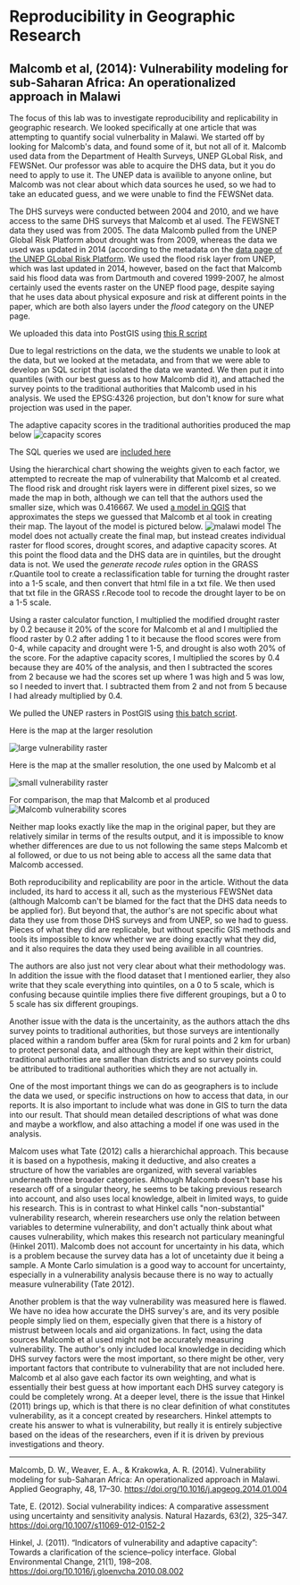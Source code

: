 # Reproducibility in Geographic Research
## Malcomb et al, (2014): Vulnerability modeling for sub-Saharan Africa: An operationalized approach in Malawi

The focus of this lab was to investigate reproducibility and replicability in geographic research. We looked specifically at one article that was attempting to quantify social vulnerbality in Malawi. We started off by looking for Malcomb's data, and found some of it, but not all of it. Malcomb used data from the Department of Health Surveys, UNEP GLobal Risk, and FEWSNet. Our professor was able to acquire the DHS data, but it you do need to apply to use it. The UNEP data is availible to anyone online, but Malcomb was not clear about which data sources he used, so we had to take an educated guess, and we were unable to find the FEWSNet data.

The DHS surveys were conducted between 2004 and 2010, and we have access to the same DHS surveys that Malcomb et al used. The FEWSNET data they used was from 2005. The data Malcomb pulled from the UNEP Global Risk Platform about drought was from 2009, whereas the data we used was updated in 2014 (according to the metadata on the [data page of the UNEP GLobal Risk Platform](https://preview.grid.unep.ch/index.php?preview=data&lang=eng). We used the flood risk layer from UNEP, which was last updated in 2014, however, based on the fact that Malcomb said his flood data was from Dartmouth and covered 1999-2007, he almost certainly used the events raster on the UNEP flood page, despite saying that he uses data about physical exposure and risk at different points in the paper, which are both also layers under the _flood_ category on the UNEP page.

We uploaded this data into PostGIS using [this R script](rtransscript.r)

Due to legal restrictions on the data, we the students we unable to look at the data, but we looked at the metadata, and from that we were able to develop an SQL script that isolated the data we wanted. We then put it into quantiles (with our best guess as to how Malcomb did it), and attached the survey points to the traditional authorities that Malcomb used in his analysis. We used the EPSG:4326 projection, but don't know for sure what projection was used in the paper.

The adaptive capacity scores in the traditional authorities produced the map below
![capacity scores](capacity.png)

The SQL queries we used are [included here](vulnerabilitySQL.sql)

Using the hierarchical chart showing the weights given to each factor, we attempted to recreate the map of vulnerability that Malcomb et al created. The flood risk and drought risk layers were in different pixel sizes, so we made the map in both, although we can tell that the authors used the smaller size, which was 0.416667. We used [a model in QGIS](finalmalawimodel.model3) that approximates the steps we guessed that Malcomb et al took in creating their map. The layout of the model is pictured below.
![malawi model](malawimodel.PNG)
The model does not actually create the final map, but instead creates individual raster for flood scores, drought scores, and adaptive capacity scores. At this point the flood data and the DHS data are in quintiles, but the drought data is not. We used the _generate recode rules_ option in the GRASS r.Quantile tool to create a reclassification table for turning the drought raster into a 1-5 scale, and then convert that html file in a txt file. We then used that txt file in the GRASS r.Recode tool to recode the drought layer to be on a 1-5 scale.

Using a raster calculator function, I multiplied the modified drought raster by 0.2 because it 20% of the score for Malcomb et al and I multiplied the flood raster by 0.2 after adding 1 to it because the flood scores were from 0-4, while capacity and drought were 1-5, and drought is also woth 20% of the score. For the adaptive capacity scores, I multiplied the scores by 0.4 because they are 40% of the analysis, and then I subtracted the scores from 2 because we had the scores set up where 1 was high and 5 was low, so I needed to invert that. I subtracted them from 2 and not from 5 because I had already multiplied by 0.4. 

We pulled the UNEP rasters in PostGIS using [this batch script](convertRaster.bat).

Here is the map at the larger resolution

![large vulnerability raster](vulnerbility.PNG)

Here is the map at the smaller resolution, the one used by Malcomb et al

![small vulnerability raster](vulnerability_small.PNG)

For comparison, the map that Malcomb et al produced
![Malcomb vulnerability scores](Malcomb_vul.png)

Neither map looks exactly like the map in the original paper, but they are relatively similar in terms of the results output, and it is impossible to know whether differences are due to us not following the same steps Malcomb et al followed, or due to us not being able to access all the same data that Malcomb accessed.

Both reproducibility and replicability are poor in the article. Without the data included, its hard to access it all, such as the mysterious FEWSNet data (although Malcomb can't be blamed for the fact that the DHS data needs to be applied for). But beyond that, the author's are not specific about what data they use from those DHS surveys and from UNEP, so we had to guess. Pieces of what they did are replicable, but without specific GIS methods and tools its impossible to know whether we are doing exactly what they did, and it also requires the data they used being availible in all countries.

The authors are also just not very clear about what their methodology was. In addition the issue with the flood dataset that I mentioned earlier, they also write that they scale everything into quintiles, on a 0 to 5 scale, which is confusing because quintile implies there five different groupings, but a 0 to 5 scale has six different groupings. 

Another issue with the data is the uncertainity, as the authors attach the dhs survey points to traditional authorities, but those surveys are intentionally placed within a random buffer area (5km for rural points and 2 km for urban) to protect personal data, and although they are kept within their district, traditional authorities are smaller than districts and so survey points could be attributed to traditional authorities which they are not actually in.

One of the most important things we can do as geographers is to include the data we used, or specific instructions on how to access that data, in our reports. It is also important to include what was done in GIS to turn the data into our result. That should mean detailed descriptions of what was done and maybe a workflow, and also attaching a model if one was used in the analysis.

Malcom uses what Tate (2012) calls a hierarchichal approach. This because it is based on a hypothesis, making it deductive, and also creates a structure of how the variables are organized, with several variables underneath three broader categories. Although Malcomb doesn't base his research off of a singular theory, he seems to be taking previous research into account, and also uses local knowledge, albeit in limited ways, to guide his research. This is in contrast to what Hinkel calls "non-substantial" vulnerability research, wherein researchers use only the relation between variables to determine vulnerability, and don't actually think about what causes vulnerability, which makes this research not particulary meaningful (Hinkel 2011). Malcomb does not account for uncertainty in his data, which is a problem because the survey data has a lot of uncetainty due it being a sample. A Monte Carlo simulation is a good way to account for uncertainty, especially in a vulnerability analysis because there is no way to actually measure vulnerability (Tate 2012).

Another problem is that the way vulnerability was measured here is flawed. We have no idea how accurate the DHS survey's are, and its very posible people simply lied on them, especially given that there is a history of mistrust between locals and aid organizations. In fact, using the data sources Malcomb et al used might not be accurately measuring vulnerability. The author's only included local knowledge in deciding which DHS survey factors were the most important, so there might be other, very important factors that contribute to vulnerability that are not included here. Malcomb et al also gave each factor its own weighting, and what is essentially their best guess at how important each DHS survey category is could be completely wrong. At a deeper level, there is the issue that Hinkel (2011) brings up, which is that there is no clear definition of what constitutes vulnerability, as it a concept created by researchers. Hinkel attempts to create his answer to what is vulnerability, but really it is entirely subjective based on the ideas of the researchers, even if it is driven by previous investigations and theory.

-----------------------------------------------------------------------------------------------------------------------------

Malcomb, D. W., Weaver, E. A., & Krakowka, A. R. (2014). Vulnerability modeling for sub-Saharan Africa: An operationalized approach in Malawi. Applied Geography, 48, 17–30. https://doi.org/10.1016/j.apgeog.2014.01.004

Tate, E. (2012). Social vulnerability indices: A comparative assessment using uncertainty and sensitivity analysis. Natural Hazards, 63(2), 325–347. https://doi.org/10.1007/s11069-012-0152-2

Hinkel, J. (2011). “Indicators of vulnerability and adaptive capacity”: Towards a clarification of the science–policy interface. Global Environmental Change, 21(1), 198–208. https://doi.org/10.1016/j.gloenvcha.2010.08.002

